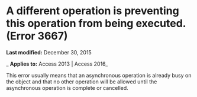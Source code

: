 
# A different operation is preventing this operation from being executed. (Error 3667)

 **Last modified:** December 30, 2015

 _ **Applies to:** Access 2013 | Access 2016_

This error usually means that an asynchronous operation is already busy on the object and that no other operation will be allowed until the asynchronous operation is complete or cancelled.

